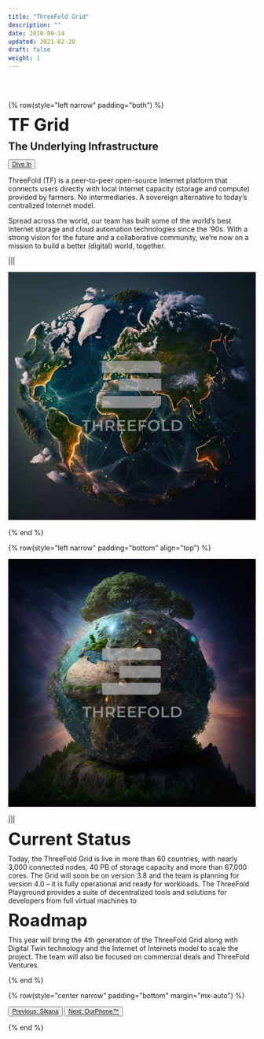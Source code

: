 ```yaml
---
title: "ThreeFold Grid"
description: ""
date: 2018-09-14
updated: 2021-02-20
draft: false
weight: 1
---
```


<div class="container mx-auto">

<br>
<br>

<!-- section 1 intro -->

{% row(style="left narrow" padding="both") %}

<span style="font-size:2.5em; font-weight:bold; line-height:1em;"> TF Grid</span>

<span style="font-size:1.5em; font-weight:bold; line-height:1.2em;"> The Underlying Infrastructure</span>

<button style="font-size:0.9em">[Dive In](https://threefold.io)</button>

<p>
ThreeFold (TF) is a peer-to-peer open-source Internet platform that connects users directly with local Internet capacity (storage and compute) provided by farmers. No intermediaries. A sovereign alternative to today’s centralized Internet model.

Spread across the world, our team has built some of the world’s best Internet storage and cloud automation technologies since the ‘90s. With a strong vision for the future and a collaborative community, we’re now on a mission to build a better (digital) world, together.
</p>

|||

![image](img/tfg.png#medium#mx-auto)

{% end %}

<!-- section 2 status -->

{% row(style="left narrow" padding="bottom" align="top") %}

![image](img/tff.png#medium#mx-auto)

|||

<span style="font-size:2.5em; font-weight:bold; line-height:1em;"> Current Status</span>

<p>
Today, the ThreeFold Grid is live in more than 60 countries, with nearly 3,000 connected nodes, 40 PB of storage capacity and more than 67,000 cores. The Grid will soon be on version 3.8 and the team is planning for version 4.0 – it is fully operational and ready for workloads.
The ThreeFold Playground provides a suite of decentralized tools and solutions for developers from full virtual machines to 
</p>


<span style="font-size:2.5em; font-weight:bold; line-height:1em;"> Roadmap</span>

<p>
This year will bring the 4th generation of the ThreeFold Grid along with Digital Twin technology and the Internet of Internets model to scale the project. The team will also be focused on commercial deals and ThreeFold Ventures.
</p>

{% end %}

{% row(style="center narrow" padding="bottom" margin="mx-auto") %}

<button style="font-size:0.9em">[Previous: Sikana](/projects/sikana)</button>
<button style="font-size:0.9em">[Next: OurPhone™](/projects/ourphone)</button>

{% end %}

<div>
